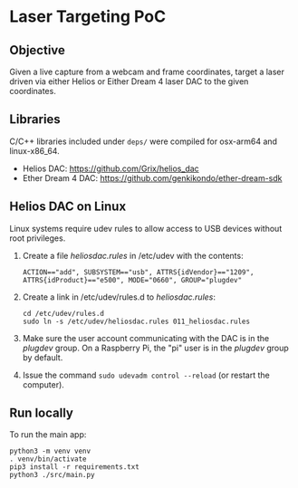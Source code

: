 # Laser Targeting PoC

## Objective

Given a live capture from a webcam and frame coordinates, target a laser driven via either Helios or Either Dream 4 laser DAC to the given coordinates.

## Libraries

C/C++ libraries included under `deps/` were compiled for osx-arm64 and linux-x86_64.

- Helios DAC: https://github.com/Grix/helios_dac
- Ether Dream 4 DAC: https://github.com/genkikondo/ether-dream-sdk

## Helios DAC on Linux

Linux systems require udev rules to allow access to USB devices without root privileges.

1.  Create a file _heliosdac.rules_ in /etc/udev with the contents:

        ACTION=="add", SUBSYSTEM=="usb", ATTRS{idVendor}=="1209", ATTRS{idProduct}=="e500", MODE="0660", GROUP="plugdev"

1.  Create a link in /etc/udev/rules.d to _heliosdac.rules_:

        cd /etc/udev/rules.d
        sudo ln -s /etc/udev/heliosdac.rules 011_heliosdac.rules

1.  Make sure the user account communicating with the DAC is in the _plugdev_ group. On a Raspberry Pi, the "pi" user is in the _plugdev_ group by default.

1.  Issue the command `sudo udevadm control --reload` (or restart the computer).

## Run locally

To run the main app:

    python3 -m venv venv
    . venv/bin/activate
    pip3 install -r requirements.txt
    python3 ./src/main.py
